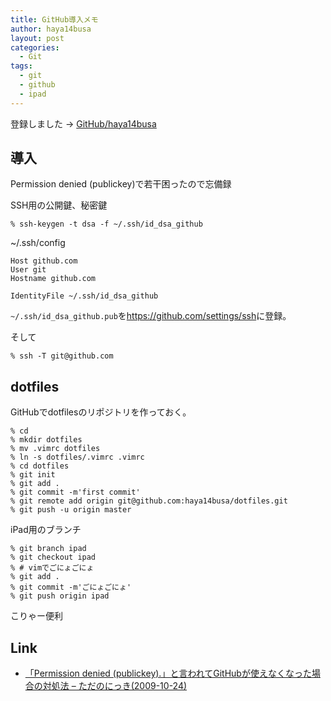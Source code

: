 ```yaml
---
title: GitHub導入メモ
author: haya14busa
layout: post
categories:
  - Git
tags:
  - git
  - github
  - ipad
---
```

登録しました -> [GitHub/haya14busa][1]

## 導入

Permission denied (publickey)で若干困ったので忘備録

SSH用の公開鍵、秘密鍵

    % ssh-keygen -t dsa -f ~/.ssh/id_dsa_github
    

~/.ssh/config

    Host github.com
    User git
    Hostname github.com
    
    IdentityFile ~/.ssh/id_dsa_github
    

`~/.ssh/id_dsa_github.pub`を<https://github.com/settings/ssh>に登録。

そして

    % ssh -T git@github.com
    

## dotfiles

GitHubでdotfilesのリポジトリを作っておく。

    % cd
    % mkdir dotfiles
    % mv .vimrc dotfiles
    % ln -s dotfiles/.vimrc .vimrc
    % cd dotfiles
    % git init
    % git add .
    % git commit -m'first commit'
    % git remote add origin git@github.com:haya14busa/dotfiles.git
    % git push -u origin master
    

iPad用のブランチ

    % git branch ipad
    % git checkout ipad
    % # vimでごにょごにょ
    % git add .
    % git commit -m'ごにょごにょ'
    % git push origin ipad
    

こりゃー便利

## Link

*   [「Permission denied (publickey).」と言われてGitHubが使えなくなった場合の対処法 &#8211; ただのにっき(2009-10-24)][2]

 [1]: https://github.com/haya14busa
 [2]: http://sho.tdiary.net/20091024.html
